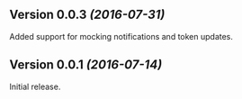 Version 0.0.3 *(2016-07-31)*
----------------------------

Added support for mocking notifications and token updates.

Version 0.0.1 *(2016-07-14)*
----------------------------

Initial release.